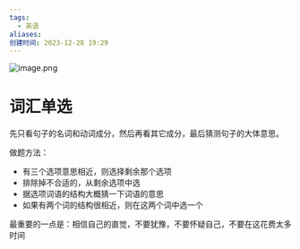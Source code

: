 ```yaml
---
tags:
  - 英语
aliases: 
创建时间: 2023-12-28 19:29
---
```


![image.png](https://zbn-picture1-1319009493.cos.ap-chengdu.myqcloud.com/public-pic/202312281929296.png)


# 词汇单选

先只看句子的名词和动词成分，然后再看其它成分，最后猜测句子的大体意思。

做题方法：
- 有三个选项意思相近，则选择剩余那个选项
- 排除掉不合适的，从剩余选项中选
- 据选项词语的结构大概猜一下词语的意思
- 如果有两个词的结构很相近，则在这两个词中选一个


最重要的一点是：相信自己的直觉，不要犹豫，不要怀疑自己，不要在这花费太多时间